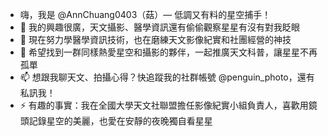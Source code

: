 - 嗨，我是 @AnnChuang0403（菇）— 低調又有料的星空捕手！
- 👀 我的興趣很廣，天文攝影、醫學資訊還有偷偷觀察星星有沒有對我眨眼
- 🌱 現在努力學醫學資訊技術，也在磨練天文影像紀實和社團經營的神技
- 💞️ 希望找到一群同樣熱愛星空和攝影的夥伴，一起推廣天文科普，讓星星不再孤單
- 📫 想跟我聊天文、拍攝心得？快追蹤我的社群帳號 @penguin_photo，還有私訊我！
- ⚡ 有趣的事實：我在全國大學天文社聯盟擔任影像紀實小組負責人，喜歡用鏡頭記錄星空的美麗，也愛在安靜的夜晚獨自看星星
<!---
AnnChuang0403/AnnChuang0403 is a ✨ special ✨ repository because its `README.md` (this file) appears on your GitHub profile.
You can click the Preview link to take a look at your changes.
--->
